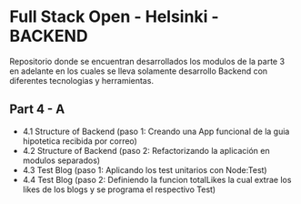 # Full Stack Open - Helsinki - BACKEND

Repositorio donde se encuentran desarrollados los modulos de la parte 3 en adelante en los cuales se lleva solamente desarrollo Backend
con diferentes tecnologias y herramientas.

## Part 4 - A 

- 4.1 Structure of Backend (paso 1: Creando una App funcional de la guia hipotetica recibida por correo)
- 4.2 Structure of Backend (paso 2: Refactorizando la aplicación en modulos separados)
- 4.3 Test Blog (paso 1: Aplicando los test unitarios con Node:Test)
- 4.4 Test Blog (paso 2: Definiendo la funcion totalLikes la cual extrae los likes de los blogs y se programa el respectivo Test)